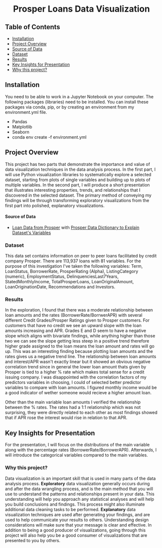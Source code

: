 
<h1 align="center">Prosper Loans Data Visualization</h1>

## Table of Contents
- [Installation](#installation)
- [Project Overview](#po)
- [Source of Data](#sourcedata)
- [Dataset](#dataset)
- [Results](#results)
- [Key Insights for Presentation](#kip)
- [Why this project?](#p) 


## Installation <a name="installation"></a>

You need to be able to work in a Jupyter Notebook on your computer. The following packages (libraries) need to be installed. You can install these packages via conda, pip, or by creating an environment from my environment.yml file.

- Pandas
- Matplotlib
- Seaborn
- conda env create -f environment.yml
  
## Project Overview <a name="po"></a>

This project has two parts that demonstrate the importance and value of data visualization techniques in the data analysis process. In the first part, I will use Python visualization libraries to systematically explore a selected dataset, starting from plots of single variables and building up to plots of multiple variables. In the second part, I will produce a short presentation that illustrates interesting properties, trends, and relationships that I discovered in the selected dataset. The primary method of conveying my findings will be through transforming exploratory visualizations from the first part into polished, explanatory visualizations. 

#### Source of Data <a name="sourcedata"></a>

* [Loan Data from Prosper](https://www.google.com/url?q=https://s3.amazonaws.com/udacity-hosted-downloads/ud651/prosperLoanData.csv&sa=D&ust=1554486256021000) with [Prosper Data Dictionary to Explain Dataset's Variables](https://www.google.com/url?q=https://docs.google.com/spreadsheet/ccc?key%3D0AllIqIyvWZdadDd5NTlqZ1pBMHlsUjdrOTZHaVBuSlE%26usp%3Dsharing&sa=D&ust=1554486256024000)

### Dataset <a name="dataset"></a>

This data set contains information on peer to peer loans facilitated by credit company Prosper. There are 113,937 loans with 81 variables. For the purpose of this investigation I've taken the following variables: Term, LoanStatus, BorrowerRate, ProsperRating (Alpha), ListingCategory (numeric), EmploymentStatus, DelinquenciesLast7Years, StatedMonthlyIncome, TotalProsperLoans, LoanOriginalAmount, LoanOriginationDate, Recommendations and Investors.

 
### Results <a name="results"></a>

In the exploration, I found that there was a moderate relationship between loan amounts and the rates (BorrowerRate/BorrwerAPR) with several different Credit Grades/Prosper Ratings given to Prosper customers. For customers that have no credit we see an upward slope with the loan amounts increasing and APR. Grades E and D seem to have a negative slope which aligns with bivariate findings, while anything higher than those two we can see the slope getting less steep  in a positive trend therefore higher grade assigned to the loan means the loan amount and rates will go up. This was an interesting finding because plotting loan amounts and the rates gives us a negative trend line. The relationship between loan amounts and interest/APR wasn't exactly linear but it showed an obvious negative correlation trend since in general the lower loan amount thats given by Prosper is tied to a higher % rate which makes total sense for a credit issuing company. I was disappointed with the correlation factors of my predictors variables in choosing, I could of selected better predictor variables to compare with loan amounts. I figured monthly income would be a good indicator of wether someone would recieve a higher amount loan. 

Other than the main variable loan amounts I verified the relationship between the % rates.
The rates had a 1:1 relationship which was not surprising, they were directly related to each other as most findings showed that if APR rose the interest would rise in relation to that APR. 

## Key Insights for Presentation <a name="kip"></a>

For the presentation, I will focus on the distributions of the main variable along with the percentage rates (BorrowerRate/BorrowerAPR). Afterwards, I will introduce the categorical variables compared to the main variables. 

   
### Why this project? <a name="p"></a>

Data visualization is an important skill that is used in many parts of the data analysis process. **Exploratory** data visualization generally occurs during and after the data wrangling process, and is the main method that you will use to understand the patterns and relationships present in your data. This understanding will help you approach any statistical analyses and will help you build conclusions and findings. This process might also illuminate additional data cleaning tasks to be performed. **Explanatory** data visualization techniques are used after generating your findings, and are used to help communicate your results to others. Understanding design considerations will make sure that your message is clear and effective. In addition to being a good producer of visualizations, going through this project will also help you be a good consumer of visualizations that are presented to you by others.

